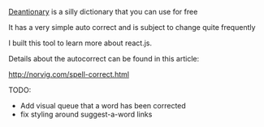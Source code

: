 [Deantionary](http://deantionary.com/) is a silly dictionary that you can use for free

It has a very simple auto correct and is subject to change quite frequently

I built this tool to learn more about react.js.

Details about the autocorrect can be found in this article:

http://norvig.com/spell-correct.html 

TODO:
- Add visual queue that a word has been corrected
- fix styling around suggest-a-word links
